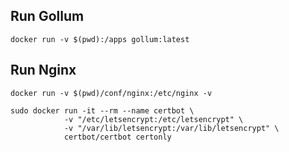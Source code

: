 

## Run Gollum
```
docker run -v $(pwd):/apps gollum:latest
```

## Run Nginx
```
docker run -v $(pwd)/conf/nginx:/etc/nginx -v 
```


```
sudo docker run -it --rm --name certbot \
            -v "/etc/letsencrypt:/etc/letsencrypt" \
            -v "/var/lib/letsencrypt:/var/lib/letsencrypt" \
            certbot/certbot certonly
```